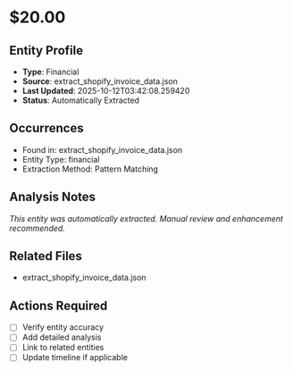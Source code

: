 # $20.00

## Entity Profile
- **Type**: Financial
- **Source**: extract_shopify_invoice_data.json
- **Last Updated**: 2025-10-12T03:42:08.259420
- **Status**: Automatically Extracted

## Occurrences
- Found in: extract_shopify_invoice_data.json
- Entity Type: financial
- Extraction Method: Pattern Matching

## Analysis Notes
*This entity was automatically extracted. Manual review and enhancement recommended.*

## Related Files
- extract_shopify_invoice_data.json

## Actions Required
- [ ] Verify entity accuracy
- [ ] Add detailed analysis
- [ ] Link to related entities
- [ ] Update timeline if applicable
